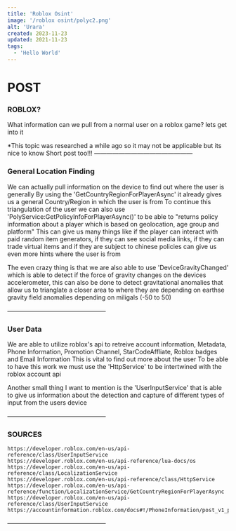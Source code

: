 ```yaml
---
title: 'Roblox Osint'
image: '/roblox osint/polyc2.png'
alt: 'Urara'
created: 2023-11-23
updated: 2021-11-23
tags:
  - 'Hello World'
---
```


# POST

### ROBLOX?

What information can we pull from a normal user on a roblox game? lets get into it

*This topic was researched a while ago so it may not be applicable but its nice to know
Short post too!!!
————————————————


### General Location Finding

We can actually pull information on the device to find out where the user is generally
By using the 'GetCountryRegionForPlayerAsync' it already gives us a general Country/Region in which the user is from
To continue this triangulation of the user we can also use 'PolyService:GetPolicyInfoForPlayerAsync()' 
to be able to "returns policy information about a player which is based on geolocation, age group and platform"
This can give us many things like if the player can interact with paid random item generators, if they can see social media links,
if they can trade virtual items and if they are subject to chinese policies can give us even more hints where the user is from

The even crazy thing is that we are also able to use 'DeviceGravityChanged' which is able to detect if the force of gravity
changes on the devices accelerometer, this can also be done to detect gravitational anomalies that allow us to trianglate a closer 
area to where they are depending on earthse gravity field anomalies depending on miligals (-50 to 50)

————————————————

### User Data

We are able to utilize roblox's api to retreive account information, Metadata, Phone Information, Promotion Channel, StarCodeAffliate, Roblox badges
and Email Information
This is vital to find out more about the user
To be able to have this work we must use the 'HttpService' to be intertwined with the roblox account api

Another small thing I want to mention is the 'UserInputService' that is able to give us information about the detection and capture of different types of input
from the users device 

————————————————
 
### SOURCES

```
https://developer.roblox.com/en-us/api-reference/class/UserInputService
https://developer.roblox.com/en-us/api-reference/lua-docs/os
https://developer.roblox.com/en-us/api-reference/class/LocalizationService
https://developer.roblox.com/en-us/api-reference/class/HttpService
https://developer.roblox.com/en-us/api-reference/function/LocalizationService/GetCountryRegionForPlayerAsync
https://developer.roblox.com/en-us/api-reference/class/UserInputService
https://accountinformation.roblox.com/docs#!/PhoneInformation/post_v1_phone
```

————————————————
